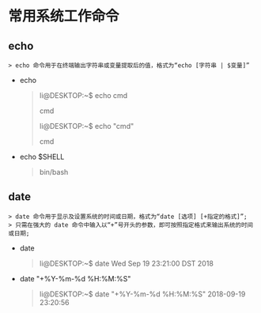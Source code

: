 # 常用系统工作命令

## echo

    > echo 命令用于在终端输出字符串或变量提取后的值，格式为“echo [字符串 | $变量]”

- echo
    > li@DESKTOP:~$ echo cmd
    >
    > cmd
    >
    > li@DESKTOP:~$ echo "cmd"
    >
    > cmd
- echo $SHELL
    > bin/bash

## date

    > date 命令用于显示及设置系统的时间或日期，格式为“date [选项] [+指定的格式]”;
    > 只需在强大的 date 命令中输入以“+”号开头的参数，即可按照指定格式来输出系统的时间或日期;

- date
    > li@DESKTOP:~$ date
    > Wed Sep 19 23:21:00 DST 2018
- date "+%Y-%m-%d %H:%M:%S"
    > li@DESKTOP:~$ date "+%Y-%m-%d %H:%M:%S"
    > 2018-09-19 23:20:56
